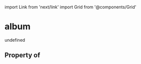 import Link from 'next/link'
import Grid from '@components/Grid'

# album

undefined

## Property of



